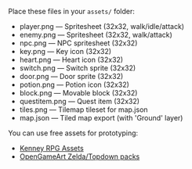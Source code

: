 Place these files in your `assets/` folder:

- player.png        — Spritesheet (32x32, walk/idle/attack)
- enemy.png         — Spritesheet (32x32, walk/attack)
- npc.png           — NPC spritesheet (32x32)
- key.png           — Key icon (32x32)
- heart.png         — Heart icon (32x32)
- switch.png        — Switch sprite (32x32)
- door.png          — Door sprite (32x32)
- potion.png        — Potion icon (32x32)
- block.png         — Movable block (32x32)
- questitem.png     — Quest item (32x32)
- tiles.png         — Tilemap tileset for map.json
- map.json          — Tiled map export (with 'Ground' layer)

You can use free assets for prototyping:
- [Kenney RPG Assets](https://kenney.nl/assets/rpg-urban-pack)
- [OpenGameArt Zelda/Topdown packs](https://opengameart.org)